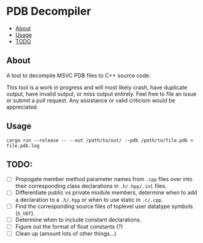 # PDB Decompiler

* [About](#about)
* [Usage](#usage)
* [TODO](#todo)

## About

A tool to decompile MSVC PDB files to C++ source code.

This tool is a work in progress and will most likely crash, have duplicate output, have invalid output, or miss output entirely. Feel free to file an issue or submit a pull request. Any assistance or valid criticism would be appreciated.

## Usage

```
cargo run --release -- --out /path/to/out/ --pdb /path/to/file.pdb > file.pdb.log
```

## TODO:

- [ ] Propogate member method parameter names from `.cpp` files over into their corresponding class declarations in `.h/.hpp/.inl` files.
- [ ] Differentiate public vs private module members, determine when to add a declaration to a `.h/.hpp` or when to use static in `.c/.cpp`.
- [ ] Find the corresponding source files of toplevel user datatype symbols (`S_UDT`).
- [ ] Determine when to include constant declarations.
- [ ] Figure out the format of float constants (?)
- [ ] Clean up (amount lots of other things...)
